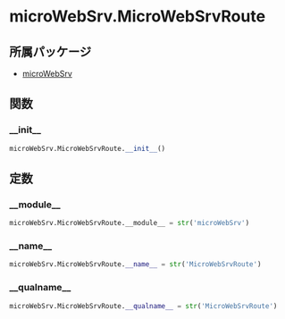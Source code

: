 # microWebSrv.MicroWebSrvRoute

## 所属パッケージ
- [microWebSrv](../../module/microWebSrv)

## 関数

### \_\_init\_\_
```python
microWebSrv.MicroWebSrvRoute.__init__()
```

## 定数

### \_\_module\_\_
```python
microWebSrv.MicroWebSrvRoute.__module__ = str('microWebSrv')
```

### \_\_name\_\_
```python
microWebSrv.MicroWebSrvRoute.__name__ = str('MicroWebSrvRoute')
```

### \_\_qualname\_\_
```python
microWebSrv.MicroWebSrvRoute.__qualname__ = str('MicroWebSrvRoute')
```
